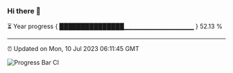 ### Hi there 👋

⏳ Year progress { ███████████████▁▁▁▁▁▁▁▁▁▁▁▁▁▁▁ } 52.13 %

---

⏰ Updated on Mon, 10 Jul 2023 06:11:45 GMT

![Progress Bar CI](https://github.com/Shyam-Makwana/GitHub-Actions-Demo/workflows/Progress%20Bar%20CI/badge.svg)
